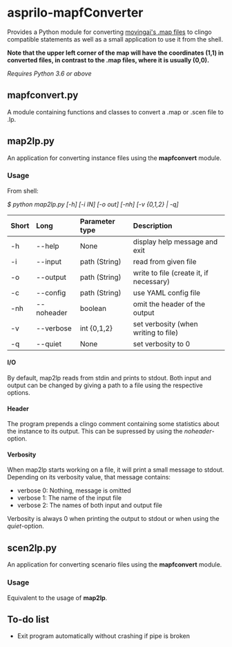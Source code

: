 # asprilo-mapfConverter

Provides a Python module for converting [movingai's .map files](https://www.movingai.com/benchmarks/index.html "www.movingai.com/benchmarks") to clingo compatible statements
as well as a small application to use it from the shell.

**Note that the upper left corner of the map will have the coordinates (1,1) in converted files, in contrast to the .map files, where it is usually (0,0).**

_Requires Python 3.6 or above_

## mapfconvert.py

A module containing functions and classes to convert a .map or .scen file to .lp.

## map2lp.py

An application for converting instance files using the **mapfconvert** module.

### Usage

From shell:

_$ python map2lp.py \[-h] [-i IN] [-o out] \[-nh] [-v {0,1,2} | -q]_

| **Short**  | **Long**   | **Parameter type** | **Description**                         |
| :--------- | :--------- | :----------------- | :-------------------------------------- |
| -h         | --help     | None               | display help message and exit           |
| -i         | --input    | path (String)      | read from given file                    |
| -o         | --output   | path (String)      | write to file (create it, if necessary) |
| -c         | --config   | path (String)      | use YAML config file                    |
| -nh        | --noheader | boolean            | omit the header of the output           |
| -v         | --verbose  | int {0,1,2}        | set verbosity (when writing to file)    |
| -q         | --quiet    | None               | set verbosity to 0                      |

#### I/O

By default, map2lp reads from stdin and prints to stdout.
Both input and output can be changed by giving a path to a file using the respective options.

#### Header

The program prepends a clingo comment containing some statistics about the instance to its output.
This can be supressed by using the _noheader_-option.

#### Verbosity

When map2lp starts working on a file, it will print a small message to stdout.
Depending on its verbosity value, that message contains:

* verbose 0: Nothing, message is omitted
* verbose 1: The name of the input file
* verbose 2: The names of both input and output file

Verbosity is always 0 when printing the output to stdout or when using the _quiet_-option.

## scen2lp.py

An application for converting scenario files using the **mapfconvert** module.

### Usage

Equivalent to the usage of **map2lp**.

## To-do list

* Exit program automatically without crashing if pipe is broken
